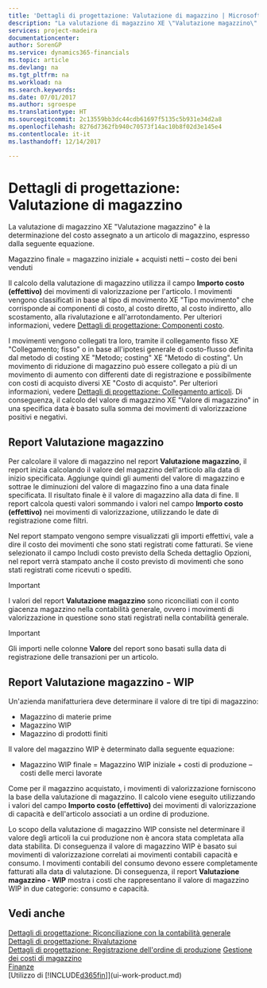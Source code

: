 ```yaml
---
title: 'Dettagli di progettazione: Valutazione di magazzino | Microsoft Docs'
description: "La valutazione di magazzino XE \"Valutazione magazzino\" è la determinazione del costo assegnato a un articolo di magazzino, espresso dalla seguente equazione."
services: project-madeira
documentationcenter: 
author: SorenGP
ms.service: dynamics365-financials
ms.topic: article
ms.devlang: na
ms.tgt_pltfrm: na
ms.workload: na
ms.search.keywords: 
ms.date: 07/01/2017
ms.author: sgroespe
ms.translationtype: HT
ms.sourcegitcommit: 2c13559bb3dc44cdb61697f5135c5b931e34d2a8
ms.openlocfilehash: 8276d7362fb940c70573f14ac10b8f02d3e145e4
ms.contentlocale: it-it
ms.lasthandoff: 12/14/2017

---
```

# <a name="design-details-inventory-valuation"></a>Dettagli di progettazione: Valutazione di magazzino
La valutazione di magazzino XE "Valutazione magazzino" è la determinazione del costo assegnato a un articolo di magazzino, espresso dalla seguente equazione.  

Magazzino finale = magazzino iniziale + acquisti netti – costo dei beni venduti  

Il calcolo della valutazione di magazzino utilizza il campo **Importo costo (effettivo)** dei movimenti di valorizzazione per l'articolo. I movimenti vengono classificati in base al tipo di movimento XE "Tipo movimento" che corrisponde ai componenti di costo, al costo diretto, al costo indiretto, allo scostamento, alla rivalutazione e all'arrotondamento. Per ulteriori informazioni, vedere [Dettagli di progettazione: Componenti costo](design-details-cost-components.md).  

I movimenti vengono collegati tra loro, tramite il collegamento fisso XE "Collegamento; fisso" o in base all'ipotesi generale di costo-flusso definita dal metodo di costing XE "Metodo; costing" XE "Metodo di costing". Un movimento di riduzione di magazzino può essere collegato a più di un movimento di aumento con differenti date di registrazione e possibilmente con costi di acquisto diversi XE "Costo di acquisto". Per ulteriori informazioni, vedere [Dettagli di progettazione: Collegamento articoli](design-details-item-application.md). Di conseguenza, il calcolo del valore di magazzino XE "Valore di magazzino" in una specifica data è basato sulla somma dei movimenti di valorizzazione positivi e negativi.  

## <a name="inventory-valuation-report"></a>Report Valutazione magazzino  
Per calcolare il valore di magazzino nel report **Valutazione magazzino**, il report inizia calcolando il valore del magazzino dell'articolo alla data di inizio specificata. Aggiunge quindi gli aumenti del valore di magazzino e sottrae le diminuzioni del valore di magazzino fino a una data finale specificata. Il risultato finale è il valore di magazzino alla data di fine. Il report calcola questi valori sommando i valori nel campo **Importo costo (effettivo)** nei movimenti di valorizzazione, utilizzando le date di registrazione come filtri.  

Nel report stampato vengono sempre visualizzati gli importi effettivi, vale a dire il costo dei movimenti che sono stati registrati come fatturati. Se viene selezionato il campo Includi costo previsto della Scheda dettaglio Opzioni, nel report verrà stampato anche il costo previsto di movimenti che sono stati registrati come ricevuti o spediti.  

> [!IMPORTANT]  
>  I valori del report **Valutazione magazzino** sono riconciliati con il conto giacenza magazzino nella contabilità generale, ovvero i movimenti di valorizzazione in questione sono stati registrati nella contabilità generale.  

> [!IMPORTANT]  
>  Gli importi nelle colonne **Valore** del report sono basati sulla data di registrazione delle transazioni per un articolo.  

## <a name="inventory-valuation---wip-report"></a>Report Valutazione magazzino - WIP  
Un'azienda manifatturiera deve determinare il valore di tre tipi di magazzino:  

* Magazzino di materie prime  
* Magazzino WIP  
* Magazzino di prodotti finiti  

Il valore del magazzino WIP è determinato dalla seguente equazione:  

* Magazzino WIP finale = Magazzino WIP iniziale + costi di produzione – costi delle merci lavorate  

Come per il magazzino acquistato, i movimenti di valorizzazione forniscono la base della valutazione di magazzino. Il calcolo viene eseguito utilizzando i valori del campo **Importo costo (effettivo)** dei movimenti di valorizzazione di capacità e dell'articolo associati a un ordine di produzione.  

Lo scopo della valutazione di magazzino WIP consiste nel determinare il valore degli articoli la cui produzione non è ancora stata completata alla data stabilita. Di conseguenza il valore di magazzino WIP è basato sui movimenti di valorizzazione correlati ai movimenti contabili capacità e consumo. I movimenti contabili del consumo devono essere completamente fatturati alla data di valutazione. Di conseguenza, il report **Valutazione magazzino - WIP** mostra i costi che rappresentano il valore di magazzino WIP in due categorie: consumo e capacità.  

## <a name="see-also"></a>Vedi anche  
[Dettagli di progettazione: Riconciliazione con la contabilità generale](design-details-reconciliation-with-the-general-ledger.md)   
[Dettagli di progettazione: Rivalutazione](design-details-revaluation.md)   
[Dettagli di progettazione: Registrazione dell'ordine di produzione](design-details-production-order-posting.md)
[ Gestione dei costi di magazzino](finance-manage-inventory-costs.md)  
[Finanze](finance.md)  
[Utilizzo di [!INCLUDE[d365fin](includes/d365fin_md.md)]](ui-work-product.md)

